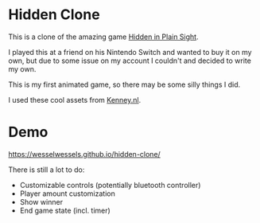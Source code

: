 # Hidden Clone

This is a clone of the amazing game [Hidden in Plain Sight](https://store.steampowered.com/app/303590/Hidden_in_Plain_Sight/).

I played this at a friend on his Nintendo Switch and wanted to buy it on my own, but due to some issue on my account I couldn't and decided to write my own.

This is my first animated game, so there may be some silly things I did.

I used these cool assets from [Kenney.nl](https://kenney.nl/assets/toon-characters-1).

# Demo

https://wesselwessels.github.io/hidden-clone/

There is still a lot to do:

* Customizable controls (potentially bluetooth controller)
* Player amount customization
* Show winner
* End game state (incl. timer)